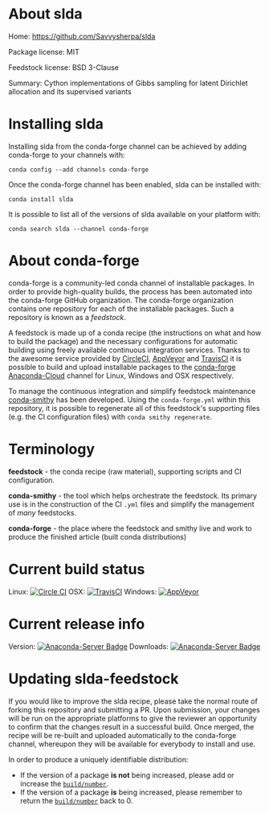 About slda
==========

Home: https://github.com/Savvysherpa/slda

Package license: MIT

Feedstock license: BSD 3-Clause

Summary: Cython implementations of Gibbs sampling for latent Dirichlet allocation and its supervised variants




Installing slda
===============

Installing slda from the conda-forge channel can be achieved by adding conda-forge to your channels with:

```
conda config --add channels conda-forge
```

Once the conda-forge channel has been enabled, slda can be installed with:

```
conda install slda
```

It is possible to list all of the versions of slda available on your platform with:

```
conda search slda --channel conda-forge
```


About conda-forge
=================

conda-forge is a community-led conda channel of installable packages.
In order to provide high-quality builds, the process has been automated into the
conda-forge GitHub organization. The conda-forge organization contains one repository
for each of the installable packages. Such a repository is known as a *feedstock*.

A feedstock is made up of a conda recipe (the instructions on what and how to build
the package) and the necessary configurations for automatic building using freely
available continuous integration services. Thanks to the awesome service provided by
[CircleCI](https://circleci.com/), [AppVeyor](http://www.appveyor.com/)
and [TravisCI](https://travis-ci.org/) it is possible to build and upload installable
packages to the [conda-forge](https://anaconda.org/conda-forge)
[Anaconda-Cloud](http://docs.anaconda.org/) channel for Linux, Windows and OSX respectively.

To manage the continuous integration and simplify feedstock maintenance
[conda-smithy](http://github.com/conda-forge/conda-smithy) has been developed.
Using the ``conda-forge.yml`` within this repository, it is possible to regenerate all of
this feedstock's supporting files (e.g. the CI configuration files) with ``conda smithy regenerate``.


Terminology
===========

**feedstock** - the conda recipe (raw material), supporting scripts and CI configuration.

**conda-smithy** - the tool which helps orchestrate the feedstock.
                   Its primary use is in the construction of the CI ``.yml`` files
                   and simplify the management of *many* feedstocks.

**conda-forge** - the place where the feedstock and smithy live and work to
                  produce the finished article (built conda distributions)

Current build status
====================

Linux: [![Circle CI](https://circleci.com/gh/conda-forge/slda-feedstock.svg?style=svg)](https://circleci.com/gh/conda-forge/slda-feedstock)
OSX: [![TravisCI](https://travis-ci.org/conda-forge/slda-feedstock.svg?branch=master)](https://travis-ci.org/conda-forge/slda-feedstock)
Windows: [![AppVeyor](https://ci.appveyor.com/api/projects/status/github/conda-forge/slda-feedstock?svg=True)](https://ci.appveyor.com/project/conda-forge/slda-feedstock/branch/master)

Current release info
====================
Version: [![Anaconda-Server Badge](https://anaconda.org/conda-forge/slda/badges/version.svg)](https://anaconda.org/conda-forge/slda)
Downloads: [![Anaconda-Server Badge](https://anaconda.org/conda-forge/slda/badges/downloads.svg)](https://anaconda.org/conda-forge/slda)


Updating slda-feedstock
=======================

If you would like to improve the slda recipe, please take the normal
route of forking this repository and submitting a PR. Upon submission, your changes will
be run on the appropriate platforms to give the reviewer an opportunity to confirm that the
changes result in a successful build. Once merged, the recipe will be re-built and uploaded
automatically to the conda-forge channel, whereupon they will be available for everybody to
install and use.

In order to produce a uniquely identifiable distribution:
 * If the version of a package **is not** being increased, please add or increase
   the [``build/number``](http://conda.pydata.org/docs/building/meta-yaml.html#build-number-and-string).
 * If the version of a package **is** being increased, please remember to return
   the [``build/number``](http://conda.pydata.org/docs/building/meta-yaml.html#build-number-and-string)
   back to 0.
